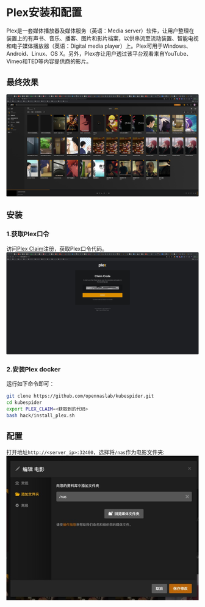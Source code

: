 # Plex安装和配置

Plex是一套媒体播放器及媒体服务（英语：Media server）软件，让用户整理在装置上的有声书、音乐、播客、图片和影片档案，以供串流至流动装置、智能电视和电子媒体播放器（英语：Digital media player）上。Plex可用于Windows、Android、Linux、OS X。另外，Plex亦让用户透过该平台观看来自YouTube、Vimeo和TED等内容提供商的影片。

## 最终效果
![img](../../../images/plex-video-show.jpg)

## 安装
### 1.获取Plex口令
访问[Plex Claim](https://www.plex.tv/claim/)注册，获取Plex口令代码。  
![img](../../../images/plex-claim-code.jpg)

### 2.安装Plex docker
运行如下命令即可：
```sh
git clone https://github.com/opennaslab/kubespider.git
cd kubespider
export PLEX_CLAIM=<获取到的代码>
bash hack/install_plex.sh
```

## 配置
打开地址`http://<server_ip>:32400`，选择将`/nas`作为电影文件夹:
![img](../../../images/plex-add-dir.jpg)
